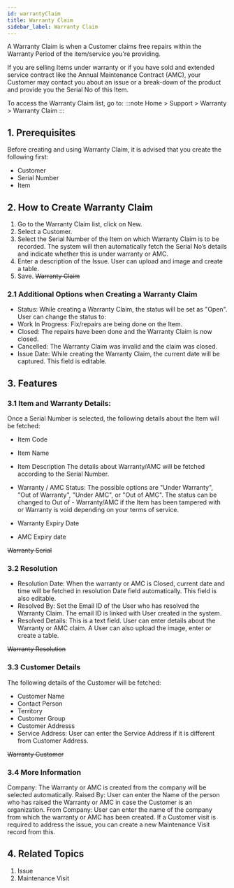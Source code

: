 ```yaml
---
id: warrantyClaim
title: Warranty Claim
sidebar_label: Warranty Claim
---
```


A Warranty Claim is when a Customer claims free repairs within the Warranty Period of the item/service you're providing.

If you are selling Items under warranty or if you have sold and extended service contract like the Annual Maintenance Contract (AMC), your Customer may contact you about an issue or a break-down of the product and provide you the Serial No of this Item.

To access the Warranty Claim list, go to:
:::note
Home > Support > Warranty > Warranty Claim
:::

## 1. Prerequisites

Before creating and using Warranty Claim, it is advised that you create the following first:

- Customer
- Serial Number
- Item

## 2. How to Create Warranty Claim

1. Go to the Warranty Claim list, click on New.
1. Select a Customer.
1. Select the Serial Number of the Item on which Warranty Claim is to be recorded. The system will then automatically fetch the Serial No’s details and indicate whether this is under warranty or AMC.
1. Enter a description of the Issue. User can upload and image and create a table.
1. Save.
   ~~Warranty Claim~~

### 2.1 Additional Options when Creating a Warranty Claim

- Status: While creating a Warranty Claim, the status will be set as "Open". User can change the status to:
- Work In Progress: Fix/repairs are being done on the Item.
- Closed: The repairs have been done and the Warranty Claim is now closed.
- Cancelled: The Warranty Claim was invalid and the claim was closed.
- Issue Date: While creating the Warranty Claim, the current date will be captured. This field is editable.

## 3. Features

### 3.1 Item and Warranty Details:

Once a Serial Number is selected, the following details about the Item will be fetched:

- Item Code
- Item Name
- Item Description
  The details about Warranty/AMC will be fetched according to the Serial Number.

- Warranty / AMC Status: The possible options are "Under Warranty", "Out of Warranty", "Under AMC", or "Out of AMC". The status can be changed to Out of - Warranty/AMC if the Item has been tampered with or Warranty is void depending on your terms of service.
- Warranty Expiry Date
- AMC Expiry date

~~Warranty Serial~~

### 3.2 Resolution

- Resolution Date: When the warranty or AMC is Closed, current date and time will be fetched in resolution Date field automatically. This field is also editable.
- Resolved By: Set the Email ID of the User who has resolved the Warranty Claim. The email ID is linked with User created in the system.
- Resolved Details: This is a text field. User can enter details about the Warranty or AMC claim. A User can also upload the image, enter or create a table.

~~Warranty Resolution~~

### 3.3 Customer Details

The following details of the Customer will be fetched:

- Customer Name
- Contact Person
- Territory
- Customer Group
- Customer Addresss
- Service Address: User can enter the Service Address if it is different from Customer Address.

~~Warranty Customer~~

### 3.4 More Information

Company: The Warranty or AMC is created from the company will be selected automatically.
Raised By: User can enter the Name of the person who has raised the Warranty or AMC in case the Customer is an organization.
From Company: User can enter the name of the company from which the warranty or AMC has been created.
If a Customer visit is required to address the issue, you can create a new Maintenance Visit record from this.

## 4. Related Topics

1. Issue
1. Maintenance Visit
